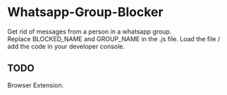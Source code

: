 # Whatsapp-Group-Blocker

Get rid of messages from a person in a whatsapp group.  
Replace BLOCKED_NAME and GROUP_NAME in the .js file.
Load the file / add the code in your developer console.

## TODO

Browser Extension.
